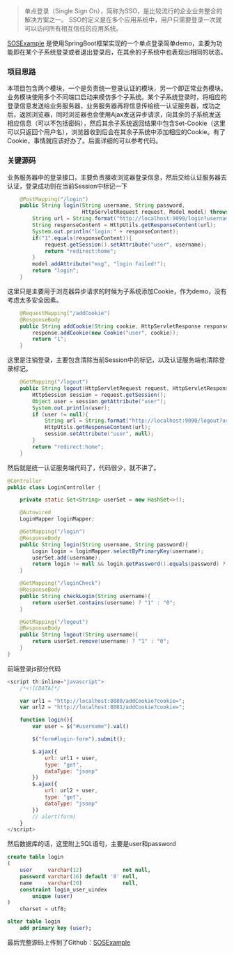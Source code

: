 > 单点登录（Single Sign On），简称为SSO，是比较流行的企业业务整合的解决方案之一。 SSO的定义是在多个应用系统中，用户只需要登录一次就可以访问所有相互信任的应用系统。

[SOSExample](https://github.com/asche910/SOSExample)  是使用SpringBoot框架实现的一个单点登录简单demo，主要为功能即在某个子系统登录或者退出登录后，在其余的子系统中也表现出相同的状态。



### 项目思路
本项目包含两个模块，一个是负责统一登录认证的模块，另一个即正常业务模块。业务模块使用多个不同端口启动来模仿多个子系统。某个子系统登录时，将相应的登录信息发送给业务服务器，业务服务器再将信息传给统一认证服务器，成功之后，返回浏览器，同时浏览器也会使用Ajax发送异步请求，向其余的子系统发送相应信息（可以不包括密码），然后其余子系统返回结果中包含Set-Cookie（这里可以只返回个用户名），浏览器收到后会在其余子系统中添加相应的Cookie。有了Cookie，事情就应该好办了。后面详细的可以参考代码。




### 关键源码
业务服务器中的登录接口，主要负责接收浏览器登录信息，然后交给认证服务器去认证，登录成功则在当前Session中标记一下
```java
    @PostMapping("/login")
    public String login(String username, String password,
                        HttpServletRequest request, Model model) throws IOException {
        String url = String.format("http://localhost:9090/login?username=%s&password=%s", username, password);
        String responseContent = HttpUtils.getResponseContent(url);
        System.out.println("login:" + responseContent);
        if("1".equals(responseContent)){
            request.getSession().setAttribute("user", username);
            return "redirect:home";
        }
        model.addAttribute("msg", "login failed!");
        return "login";
    }
```
这里只是主要用于浏览器异步请求的时候为子系统添加Cookie，作为demo，没有考虑太多安全因素。
```java
    @RequestMapping("/addCookie")
    @ResponseBody
    public String addCookie(String cookie, HttpServletResponse response){
        response.addCookie(new Cookie("user", cookie));
        return "1";
    }
```
这里是注销登录，主要包含清除当前Session中的标记，以及认证服务端也清除登录标记。
```java
    @GetMapping("/logout")
    public String logout(HttpServletRequest request, HttpServletResponse response) throws IOException {
        HttpSession session = request.getSession();
        Object user = session.getAttribute("user");
        System.out.println(user);
        if (user != null){
            String url = String.format("http://localhost:9090/logout?username=%s", user.toString());
            HttpUtils.getResponseContent(url);
            session.setAttribute("user", null);
        }
        return "redirect:home";
    }
```

然后就是统一认证服务端代码了，代码很少，就不讲了。
```java
@Controller
public class LoginController {

    private static Set<String> userSet = new HashSet<>();

    @Autowired
    LoginMapper loginMapper;

    @GetMapping("/login")
    @ResponseBody
    public String login(String username, String password){
        Login login = loginMapper.selectByPrimaryKey(username);
        userSet.add(username);
        return login != null && login.getPassword().equals(password) ? "1" : "0";
    }

    @GetMapping("/loginCheck")
    @ResponseBody
    public String checkLogin(String username){
        return userSet.contains(username) ? "1" : "0";
    }

    @GetMapping("/logout")
    @ResponseBody
    public String logout(String username){
        return userSet.remove(username) ? "1" : "0";
    }
}
```

前端登录js部分代码
```js
<script th:inline="javascript">
    /*<![CDATA[*/

    var url1 = "http://localhost:8080/addCookie?cookie=";
    var url2 = "http://localhost:8081/addCookie?cookie=";

    function login(){
        var user = $("#username").val()

        $("form#login-form").submit();

        $.ajax({
            url: url1 + user,
            type: "get",
            dataType: "jsonp"
        })
        $.ajax({
            url: url2 + user,
            type: "get",
            dataType: "jsonp"
        })
        // alert(form)
    }
</script>
```


然后数据库的话，这里附上SQL语句，主要是user和password
```sql
create table login
(
    user     varchar(12)             not null,
    password varchar(16) default '0' null,
    name     varchar(20)             null,
    constraint login_user_uindex
        unique (user)
)
    charset = utf8;

alter table login
    add primary key (user);
```

最后完整源码上传到了Github：[SOSExample](https://github.com/asche910/SOSExample) 